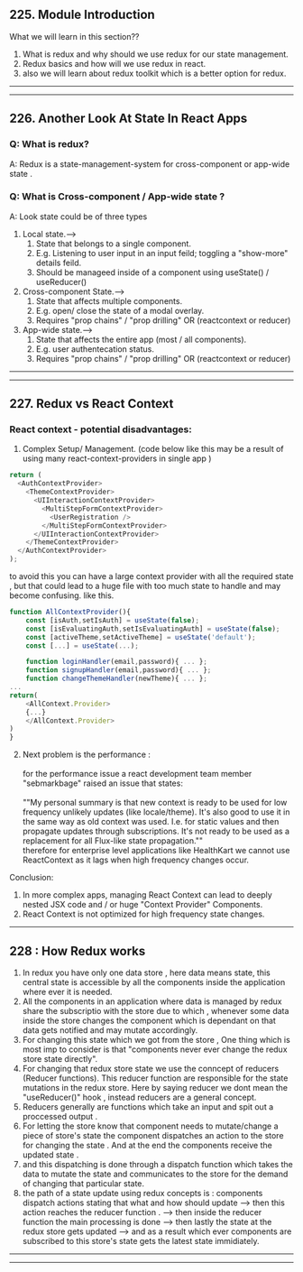 ## 225. Module Introduction

What we will learn in this section??

1. What is redux and why should we use redux for our state management.
2. Redux basics and how will we use redux in react.
3. also we will learn about redux toolkit which is a better option for redux.

---

---

## 226. Another Look At State In React Apps

### Q: What is redux?

A: Redux is a state-management-system for cross-component or app-wide state .

### Q: What is Cross-component / App-wide state ?

A: Look state could be of three types

1. Local state.-->
   1. State that belongs to a single component.
   2. E.g. Listening to user input in an input feild; toggling a "show-more" details feild.
   3. Should be manageed inside of a component using useState() / useReducer()
2. Cross-component State.-->
   1. State that affects multiple components.
   2. E.g. open/ close the state of a modal overlay.
   3. Requires "prop chains" / "prop drilling" OR (reactcontext or reducer)
3. App-wide state.-->
   1. State that affects the entire app (most / all components).
   2. E.g. user authentecation status.
   3. Requires "prop chains" / "prop drilling" OR (reactcontext or reducer)

---

---

## 227. Redux vs React Context

### React context - potential disadvantages:

1. Complex Setup/ Management. (code below like this may be a result of using many react-context-providers in single app )

```js
return (
  <AuthContextProvider>
    <ThemeContextProvider>
      <UIInteractionContextProvider>
        <MultiStepFormContextProvider>
          <UserRegistration />
        </MultiStepFormContextProvider>
      </UIInteractionContextProvider>
    </ThemeContextProvider>
  </AuthContextProvider>
);
```

to avoid this you can have a large context provider with all the required state , but that could lead to a huge file with too much state to handle and may become confusing.
like this.

```js
function AllContextProvider(){
    const [isAuth,setIsAuth] = useState(false);
    const [isEvaluatingAuth,setIsEvaluatingAuth] = useState(false);
    const [activeTheme,setActiveTheme] = useState('default');
    const [...] = useState(...);

    function loginHandler(email,password){ ... };
    function signupHandler(email,password){ ... };
    function changeThemeHandler(newTheme){ ... };
...
return(
    <AllContext.Provider>
    {...}
    </AllContext.Provider>
)
}
```

2. Next problem is the performance :<br>
   <br>
   for the performance issue a react development team member "sebmarkbage" raised an issue that states:<br>
   <br>
   ""My personal summary is that new context is ready to be used for low frequency unlikely updates (like locale/theme). It's also good to use it in the same way as old context was used. I.e. for static values and then propagate updates through subscriptions. It's not ready to be used as a replacement for all Flux-like state propagation.""
   <br>
   therefore for enterprise level applications like HealthKart we cannot use ReactContext as it lags when high frequency changes occur.

Conclusion:

1. In more complex apps, managing React Context can lead to deeply nested JSX code and / or huge "Context Provider" Components.
2. React Context is not optimized for high frequency state changes.

---

## 228 : How Redux works

1. In redux you have only one data store , here data means state, this central state is accessible by all the components inside the application where ever it is needed.
2. All the components in an application where data is managed by redux share the subscriptio with the store due to which , whenever some data inside the store changes the component which is dependant on that data gets notified and may mutate accordingly.
3. For changing this state which we got from the store , One thing which is most imp to consider is that "components never ever change the redux store state directly".
4. For changing that redux store state we use the conncept of reducers (Reducer functions). This reducer function are responsible for the state mutations in the redux store. Here by saying reducer we dont mean the "useReducer()" hook , instead reducers are a general concept.
5. Reducers generally are functions which take an input and spit out a proccessed output .
6. For letting the store know that component needs to mutate/change a piece of store's state the component dispatches an action to the store for changing the state . And at the end the components receive the updated state .
7. and this dispatching is done through a dispatch function which takes the data to mutate the state and communicates to the store for the demand of changing that particular state.
8. the path of a state update using redux concepts is : components dispatch actions stating that what and how should update --> then this action reaches the reducer function . --> then inside the reducer function the main processing is done --> then lastly the state at the redux store gets updated --> and as a result which ever components are subscribed to this store's state gets the latest state immidiately.

---

---
